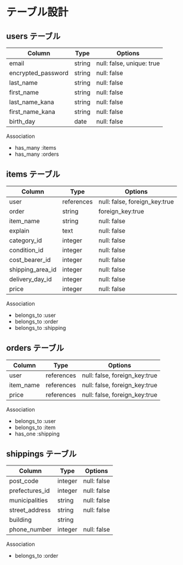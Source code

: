 # テーブル設計

## users テーブル

| Column             | Type   | Options                   |
| ------------------ | ------ | ------------------------- |
| email              | string | null: false, unique: true |
| encrypted_password | string | null: false               |
| last_name          | string | null: false               |
| first_name         | string | null: false               |
| last_name_kana     | string | null: false               |
| first_name_kana    | string | null: false               |
| birth_day          | date   | null: false               |

  Association
- has_many :items
- has_many :orders


## items テーブル

| Column           | Type       | Options                        |
| ---------------- | ---------- | ------------------------------ |
| user             | references | null: false, foreign_key:true  |   
| order            | string     | foreign_key:true               |
| item_name        | string     | null: false                    |
| explain          | text       | null: false                    |
| category_id      | integer    | null: false                    |
| condition_id     | integer    | null: false                    |
| cost_bearer_id   | integer    | null: false                    |
| shipping_area_id | integer    | null: false                    |
| delivery_day_id  | integer    | null: false                    |
| price            | integer    | null: false                    |

  Association
- belongs_to :user
- belongs_to :order
- belongs_to :shipping


## orders テーブル

| Column           | Type       | Options                        |
| ---------------- | ---------- | ------------------------------ |
| user             | references | null: false, foreign_key:true  |
| item_name        | references | null: false, foreign_key:true  |
| price            | references | null: false, foreign_key:true  |

  Association
- belongs_to :user
- belongs_to :item
- has_one :shipping

## shippings テーブル

| Column           | Type       | Options                        |
| ---------------- | ---------- | ------------------------------ |
| post_code        | integer    | null: false                    |
| prefectures_id   | integer    | null: false                    |
| municipalities   | string     | null: false                    |
| street_address   | string     | null: false                    |
| building         | string     |                                |
| phone_number     | integer    | null: false                    |

  Association
- belongs_to :order

